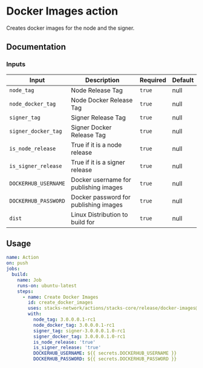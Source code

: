 # Docker Images action

Creates docker images for the node and the signer.

## Documentation

### Inputs

| Input                | Description                           | Required | Default |
| -------------------- | ------------------------------------- | -------- | ------- |
| `node_tag`           | Node Release Tag                      | `true`   | null    |
| `node_docker_tag`    | Node Docker Release Tag               | `true`   | null    |
| `signer_tag`         | Signer Release Tag                    | `true`   | null    |
| `signer_docker_tag`  | Signer Docker Release Tag             | `true`   | null    |
| `is_node_release`    | True if it is a node release          | `true`   | null    |
| `is_signer_release`  | True if it is a signer release        | `true`   | null    |
| `DOCKERHUB_USERNAME` | Docker username for publishing images | `true`   | null    |
| `DOCKERHUB_PASSWORD` | Docker password for publishing images | `true`   | null    |
| `dist`               | Linux Distribution to build for       | `true`   | null    |

## Usage

```yaml
name: Action
on: push
jobs:
  build:
    name: Job
    runs-on: ubuntu-latest
    steps:
      - name: Create Docker Images
        id: create_docker_images
        uses: stacks-network/actions/stacks-core/release/docker-images@main
        with:
          node_tag: 3.0.0.0.1-rc1
          node_docker_tag: 3.0.0.0.1-rc1
          signer_tag: signer-3.0.0.0.1.0-rc1
          signer_docker_tag: 3.0.0.0.1.0-rc1
          is_node_release: 'true'
          is_signer_release: 'true'
          DOCKERHUB_USERNAME: ${{ secrets.DOCKERHUB_USERNAME }}
          DOCKERHUB_PASSWORD: ${{ secrets.DOCKERHUB_PASSWORD }}
```
